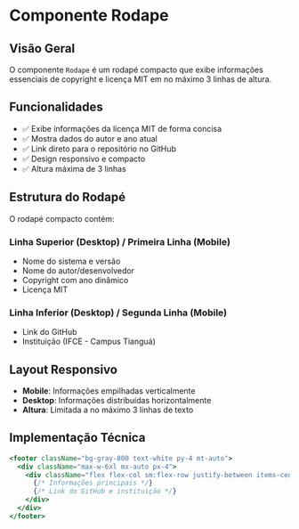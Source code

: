 # Componente Rodape

## Visão Geral

O componente `Rodape` é um rodapé compacto que exibe informações essenciais de copyright e licença MIT em no máximo 3 linhas de altura.

## Funcionalidades

- ✅ Exibe informações da licença MIT de forma concisa
- ✅ Mostra dados do autor e ano atual
- ✅ Link direto para o repositório no GitHub
- ✅ Design responsivo e compacto
- ✅ Altura máxima de 3 linhas

## Estrutura do Rodapé

O rodapé compacto contém:

### Linha Superior (Desktop) / Primeira Linha (Mobile)

- Nome do sistema e versão
- Nome do autor/desenvolvedor
- Copyright com ano dinâmico
- Licença MIT

### Linha Inferior (Desktop) / Segunda Linha (Mobile)

- Link do GitHub
- Instituição (IFCE - Campus Tianguá)

## Layout Responsivo

- **Mobile**: Informações empilhadas verticalmente
- **Desktop**: Informações distribuídas horizontalmente
- **Altura**: Limitada a no máximo 3 linhas de texto

## Implementação Técnica

```jsx
<footer className="bg-gray-800 text-white py-4 mt-auto">
  <div className="max-w-6xl mx-auto px-4">
    <div className="flex flex-col sm:flex-row justify-between items-center">
      {/* Informações principais */}
      {/* Link do GitHub e instituição */}
    </div>
  </div>
</footer>
```

